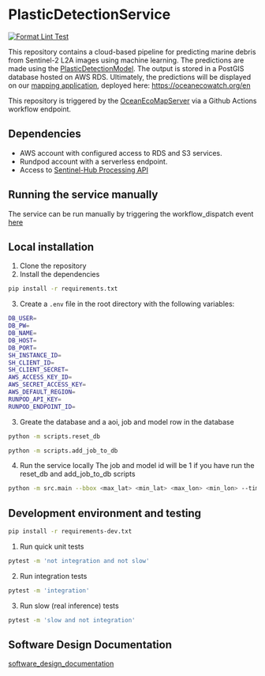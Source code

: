 # PlasticDetectionService

[![Format Lint Test](https://github.com/OceanEcoWatch/PlasticDetectionService/actions/workflows/lint_test.yml/badge.svg)](https://github.com/OceanEcoWatch/PlasticDetectionService/actions/workflows/lint_test.yml)

This repository contains a cloud-based pipeline for predicting marine debris from Sentinel-2 L2A images using machine learning. The predictions are made using the [PlasticDetectionModel](https://github.com/OceanEcoWatch/PlasticDetectionModel). The output is stored in a PostGIS database hosted on AWS RDS.
Ultimately, the predictions will be displayed on our [mapping application](https://github.com/OceanEcoWatch/website), deployed here: https://oceanecowatch.org/en

This repository is triggered by the [OceanEcoMapServer](https://github.com/OceanEcoWatch/OceanEcoMapServer) via a Github Actions workflow endpoint.

## Dependencies

- AWS account with configured access to RDS and S3 services.
- Rundpod account with a serverless endpoint.
- Access to [Sentinel-Hub Processing API](https://sentinelhub-py.readthedocs.io/en/latest/examples/process_request.html)

## Running the service manually

The service can be run manually by triggering the workflow_dispatch event [here](https://github.com/OceanEcoWatch/PlasticDetectionService/actions/workflows/job.yml)

## Local installation

1. Clone the repository
2. Install the dependencies

```bash
pip install -r requirements.txt
```

3. Create a `.env` file in the root directory with the following variables:

```bash
DB_USER=
DB_PW=
DB_NAME=
DB_HOST=
DB_PORT=
SH_INSTANCE_ID=
SH_CLIENT_ID=
SH_CLIENT_SECRET=
AWS_ACCESS_KEY_ID=
AWS_SECRET_ACCESS_KEY=
AWS_DEFAULT_REGION=
RUNPOD_API_KEY=
RUNPOD_ENDPOINT_ID=
```

3. Greate the database and a aoi, job and model row in the database

```bash
python -m scripts.reset_db
```

```bash
python -m scripts.add_job_to_db
```
4. Run the service locally
   The job and model id will be 1 if you have run the reset_db and add_job_to_db scripts

```bash
python -m src.main --bbox <max_lat> <min_lat> <max_lon> <min_lon> --time <start_date> <end_date> --maxcc <cloudcover_float> --job-id <job_id> --model-id <model_id>
```

## Development environment and testing

```bash
pip install -r requirements-dev.txt
```
1. Run quick unit tests

```bash
pytest -m 'not integration and not slow'
```

2. Run integration tests

```bash
pytest -m 'integration'
```

3. Run slow (real inference) tests

```bash
pytest -m 'slow and not integration'
```

## Software Design Documentation

[software_design_documentation](software_design_documentation.md)
